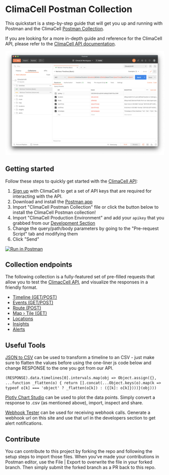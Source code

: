 # ClimaCell Postman Collection
This quickstart is a step-by-step guide that will get you up and running with Postman and the ClimaCell  [Postman Collection](https://learning.postman.com/docs/postman/collections/intro-to-collections/).

If you are looking for a more in-depth guide and reference for the ClimaCell API, please refer to the [ClimaCell API documentation](https://docs.climacell.co/reference).

![postman-overview](/images/postman.png)

## Getting started
Follow these steps to quickly get started with the [ClimaCell API](https://docs.climacell.co):

1. [Sign up](https://climacell.co/platforms) with ClimaCell to get a set of API keys that are required for interacting with the API.
2. Download and install the [Postman app](https://www.getpostman.com/downloads/)
3. Import "ClimaCell Postman Collection" file or click the button below to install the ClimaCell Postman collection!
4. Import "ClimaCell Production Environment" and add your `apikey` that you grabbed from our [Development Section](https://app.climacell.co)
5. Change the query/path/body parameters by going to the "Pre-request Script" tab and modifying them
6. Click "Send"
  
[![Run in Postman](https://run.pstmn.io/button.svg)](https://app.getpostman.com/run-collection/b3560cae8c2c88c338b9)

## Collection endpoints
The following collection is a fully-featured set of pre-filled requests that allow you to test the [ClimacCell API](https://docs.climacell.co/reference), and visualize the responses in a friendly format.
* [Timeline (GET/POST)](https://docs.climacell.co/reference/timeline-overview)
* [Events (GET/POST)](https://docs.climacell.co/reference/events-overview)
* [Route (POST)](https://docs.climacell.co/reference/route-overview)
* [Map › Tile (GET)](https://docs.climacell.co/reference/map-overview)
* [Locations](https://docs.climacell.co/reference/locations-overview)
* [Insights](https://docs.climacell.co/reference/insights-overview)
* [Alerts](https://docs.climacell.co/reference/alerts-overview)

## Useful Tools
[JSON to CSV](https://json-csv.com/) can be used to transform a timeline to an CSV - just make sure to flatten the values before using the one-liner js code below and change RESPONSE to the one you got from our API.

```
(RESPONSE).data.timelines[0].intervals.map(obj => Object.assign({}, ...function _flatten(o) { return [].concat(...Object.keys(o).map(k => typeof o[k] === 'object' ? _flatten(o[k]) : ({[k]: o[k]})))}(obj)))
```

[Plotly Chart Studio](https://plotly.com/chart-studio/) can be used to plot the data points. Simply convert a response to .csv (as mentioned above), import, inspect and share.

[Webhook Tester](https://webhook.site/) can be used for receiving webhook calls. Generate a webhook url on this site and use that url in the developers section to get alert notifications.

## Contribute

You can contribute to this project by forking the repo and following the setup steps to import those files. When you've made your contributions in Postman editor, use the File | Export to overwrite the file in your forked branch. Then simply submit the forked branch as a PR back to this repo.